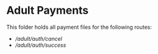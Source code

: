 # Adult Payments

This folder holds all payment files for the following routes:

- _/adult/auth/cancel_
- _/adult/auth/success_
